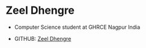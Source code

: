 # Zeel Dhengre

- Computer Science student at GHRCE Nagpur India

- GITHUB: [Zeel Dhengre](https://github.com/Zeel-13) 